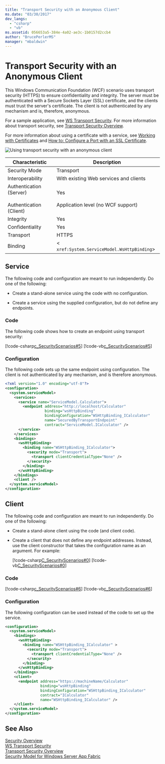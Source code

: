 ```yaml
---
title: "Transport Security with an Anonymous Client"
ms.date: "03/30/2017"
dev_langs: 
  - "csharp"
  - "vb"
ms.assetid: 056653a5-384e-4a02-ae3c-1b0157d2ccb4
author: "BrucePerlerMS"
manager: "mbaldwin"
---
```

# Transport Security with an Anonymous Client
This Windows Communication Foundation (WCF) scenario uses transport security (HTTPS) to ensure confidentiality and integrity. The server must be authenticated with a Secure Sockets Layer (SSL) certificate, and the clients must trust the server's certificate. The client is not authenticated by any mechanism and is, therefore, anonymous.  
  
 For a sample application, see [WS Transport Security](../../../../docs/framework/wcf/samples/ws-transport-security.md). For more information about transport security, see [Transport Security Overview](../../../../docs/framework/wcf/feature-details/transport-security-overview.md).  
  
 For more information about using a certificate with a service, see [Working with Certificates](../../../../docs/framework/wcf/feature-details/working-with-certificates.md) and [How to: Configure a Port with an SSL Certificate](../../../../docs/framework/wcf/feature-details/how-to-configure-a-port-with-an-ssl-certificate.md).  
  
 ![Using transport security with an anonymous client](../../../../docs/framework/wcf/feature-details/media/8fa2e931-0cfb-4aaa-9272-91d652b85d8d.gif "8fa2e931-0cfb-4aaa-9272-91d652b85d8d")  
  
|Characteristic|Description|  
|--------------------|-----------------|  
|Security Mode|Transport|  
|Interoperability|With existing Web services and clients|  
|Authentication (Server)<br /><br /> Authentication (Client)|Yes<br /><br /> Application level (no WCF support)|  
|Integrity|Yes|  
|Confidentiality|Yes|  
|Transport|HTTPS|  
|Binding|<<!--zz xref:System.ServiceModel.WsHttpBinding --> `xref:System.ServiceModel.WsHttpBinding`>|  
  
## Service  
 The following code and configuration are meant to run independently. Do one of the following:  
  
-   Create a stand-alone service using the code with no configuration.  
  
-   Create a service using the supplied configuration, but do not define any endpoints.  
  
### Code  
 The following code shows how to create an endpoint using transport security:  
  
 [!code-csharp[c_SecurityScenarios#5](../../../../samples/snippets/csharp/VS_Snippets_CFX/c_securityscenarios/cs/source.cs#5)]
 [!code-vb[c_SecurityScenarios#5](../../../../samples/snippets/visualbasic/VS_Snippets_CFX/c_securityscenarios/vb/source.vb#5)]  
  
### Configuration  
 The following code sets up the same endpoint using configuration. The client is not authenticated by any mechanism, and is therefore anonymous.  
  
```xml  
<?xml version="1.0" encoding="utf-8"?>  
<configuration>  
  <system.serviceModel>  
    <services>  
      <service name="ServiceModel.Calculator">  
        <endpoint address="http://localhost/Calculator"   
                  binding="wsHttpBinding"  
                  bindingConfiguration="WSHttpBinding_ICalculator"   
                  name="SecuredByTransportEndpoint"  
                  contract="ServiceModel.ICalculator" />  
      </service>  
    </services>  
    <bindings>  
      <wsHttpBinding>  
        <binding name="WSHttpBinding_ICalculator">  
          <security mode="Transport">  
            <transport clientCredentialType="None" />  
          </security>  
        </binding>  
      </wsHttpBinding>  
    </bindings>  
    <client />  
  </system.serviceModel>  
</configuration>  
```  
  
## Client  
 The following code and configuration are meant to run independently. Do one of the following:  
  
-   Create a stand-alone client using the code (and client code).  
  
-   Create a client that does not define any endpoint addresses. Instead, use the client constructor that takes the configuration name as an argument. For example:  
  
     [!code-csharp[C_SecurityScenarios#0](../../../../samples/snippets/csharp/VS_Snippets_CFX/c_securityscenarios/cs/source.cs#0)]
     [!code-vb[C_SecurityScenarios#0](../../../../samples/snippets/visualbasic/VS_Snippets_CFX/c_securityscenarios/vb/source.vb#0)]  
  
### Code  
 [!code-csharp[c_SecurityScenarios#6](../../../../samples/snippets/csharp/VS_Snippets_CFX/c_securityscenarios/cs/source.cs#6)]
 [!code-vb[c_SecurityScenarios#6](../../../../samples/snippets/visualbasic/VS_Snippets_CFX/c_securityscenarios/vb/source.vb#6)]  
  
### Configuration  
 The following configuration can be used instead of the code to set up the service.  
  
```xml  
<configuration>  
  <system.serviceModel>  
    <bindings>  
      <wsHttpBinding>  
        <binding name="WSHttpBinding_ICalculator" >  
          <security mode="Transport">  
            <transport clientCredentialType="None" />  
          </security>  
        </binding>  
      </wsHttpBinding>  
    </bindings>  
    <client>  
      <endpoint address="https://machineName/Calculator"   
                binding="wsHttpBinding"  
                bindingConfiguration="WSHttpBinding_ICalculator"   
                contract="ICalculator"  
                name="WSHttpBinding_ICalculator" />  
    </client>  
  </system.serviceModel>  
</configuration>  
```  
  
## See Also  
 [Security Overview](../../../../docs/framework/wcf/feature-details/security-overview.md)  
 [WS Transport Security](../../../../docs/framework/wcf/samples/ws-transport-security.md)  
 [Transport Security Overview](../../../../docs/framework/wcf/feature-details/transport-security-overview.md)  
 [Security Model for Windows Server App Fabric](http://go.microsoft.com/fwlink/?LinkID=201279&clcid=0x409)
